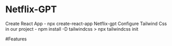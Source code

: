 # Netflix-GPT

Create React App  - npx create-react-app Netflix-gpt
Configure Tailwind Css in our project  - npm install -D tailwindcss > npx tailwindcss init

#Features 

